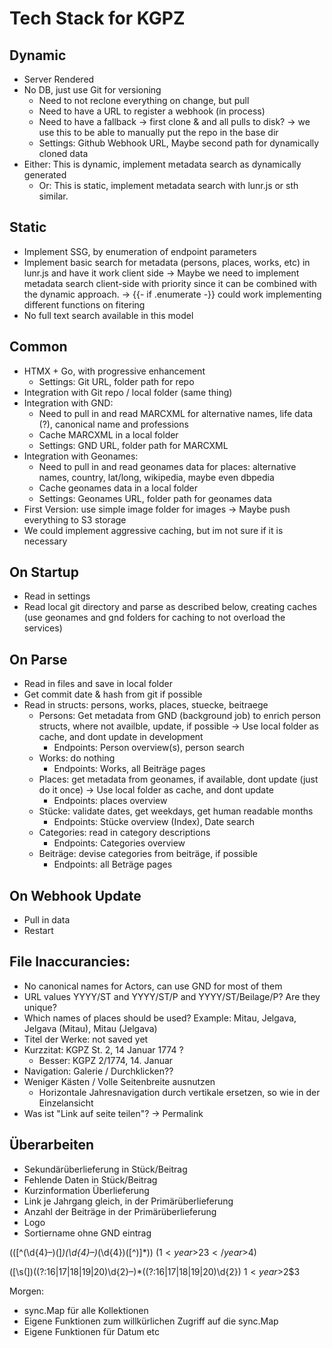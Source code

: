 # Tech Stack for KGPZ
## Dynamic
- Server Rendered
- No DB, just use Git for versioning
    - Need to not reclone everything on change, but pull
    - Need to have a URL to register a webhook (in process)
    - Need to have a fallback -> first clone & and all pulls to disk?
        -> we use this to be able to manually put the repo in the base dir
    - Settings: Github Webhook URL, Maybe second path for dynamically cloned data
- Either: This is dynamic, implement metadata search as dynamically generated
    - Or: This is static, implement metadata search with lunr.js or sth similar.

## Static
- Implement SSG, by enumeration of endpoint parameters
- Implement basic search for metadata (persons, places, works, etc) in lunr.js and have it work client side
    -> Maybe we need to implement metadata search client-side with priority since it can be combined with the dynamic approach.
    -> {{- if .enumerate -}} could work implementing different functions on fitering
- No full text search available in this model

## Common
- HTMX + Go, with progressive enhancement
    - Settings: Git URL, folder path for repo
- Integration with Git repo / local folder (same thing)
- Integration with GND:
    - Need to pull in and read MARCXML for alternative names, life data (?), canonical name and professions
    - Cache MARCXML in a local folder
    - Settings: GND URL, folder path for MARCXML
- Integration with Geonames:
    - Need to pull in and read geonames data for places: alternative names, country, lat/long, wikipedia, maybe even dbpedia
    - Cache geonames data in a local folder
    - Settings: Geonames URL, folder path for geonames data
- First Version: use simple image folder for images
    -> Maybe push everything to S3 storage
- We could implement aggressive caching, but im not sure if it is necessary 

## On Startup
- Read in settings
- Read local git directory and parse as described below, creating caches (use geonames and gnd folders for caching to not overload the services)

## On Parse
- Read in files and save in local folder
- Get commit date & hash from git if possible
- Read in structs: persons, works, places, stuecke, beitraege
    - Persons: Get metadata from GND (background job) to enrich person structs, where not availble, update, if possible
        -> Use local folder as cache, and dont update in development
        - Endpoints: Person overview(s), person search
    - Works: do nothing
        - Endpoints: Works, all Beiträge pages
    - Places: get metadata from geonames, if available, dont update (just do it once)
        -> Use local folder as cache, and dont update
        - Endpoints: places overview
    - Stücke: validate dates, get weekdays, get human readable months 
        - Endpoints: Stücke overview (Index), Date search
    - Categories: read in category descriptions
        - Endpoints: Categories overview
    - Beiträge: devise categories from beiträge, if possible
        - Endpoints: all Beträge pages

## On Webhook Update
- Pull in data
- Restart

## File Inaccurancies:
- No canonical names for Actors, can use GND for most of them
- URL values YYYY/ST and YYYY/ST/P and YYYY/ST/Beilage/P? Are they unique?
- Which names of places should be used? Example: Mitau, Jelgava, Jelgava (Mitau), Mitau (Jelgava)
- Titel der Werke: not saved yet
- Kurzzitat: KGPZ St. 2, 14 Januar 1774 ? 
    - Besser: KGPZ 2/1774, 14. Januar
- Navigation: Galerie / Durchklicken??
- Weniger Kästen / Volle Seitenbreite ausnutzen
    - Horizontale Jahresnavigation durch vertikale ersetzen, so wie in der Einzelansicht
- Was ist "Link auf seite teilen"? -> Permalink

## Überarbeiten
- Sekundärüberlieferung in Stück/Beitrag
- Fehlende Daten in Stück/Beitrag
- Kurzinformation Überlieferung
- Link je Jahrgang gleich, in der Primärüberlieferung
- Anzahl der Beiträge in der Primärüberlieferung
- Logo
- Sortiername ohne GND eintrag


\(([^(\d{4}–)\(]*)(\d{4}–)*(\d{4})([^\)]*)\)
($1<year>$2$3</year>$4)


([\s\(])((?:16|17|18|19|20)\d{2}–)*((?:16|17|18|19|20)\d{2})
$1<year>$2$3</year>

Morgen:
- sync.Map für alle Kollektionen
- Eigene Funktionen zum willkürlichen Zugriff auf die sync.Map
- Eigene Funktionen für Datum etc 
